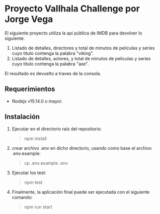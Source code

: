 # Proyecto Vallhala Challenge por Jorge Vega

El siguiente proyecto utiliza la api pública de IMDB para devolver lo siguiente:

1. Listado de detalles, directores y total de minutos de peliculas y series cuyo titulo contenga la palabra "viking".
2. Listado de detalles, actores, y total de minutos de peliculas y series cuyo titulo contenga la palabra "axe".

El resultado es devuelto a traves de la consola.

## Requerimientos

- Nodejs v15.14.0 o mayor.

## Instalación

1. Ejecutar en el directorio raíz del repositorio:

    > npm install

2. crear archivo .env en dicho directorio, usando como base el archivo .env.example:

    > cp .env.example .env

3. Ejecutar los test:

    > npm test 

4. Finalmente, la aplicación final puede ser ejecutada con el siguiente comando:

    > npm run start